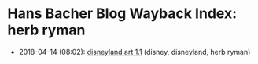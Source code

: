 # Hans Bacher Blog Wayback Index: herb ryman

* 2018-04-14 (08:02): [disneyland art 1.1](https://web.archive.org/web/https://one1more2time3.wordpress.com/2018/04/14/disneyland-art-1-1/) (disney, disneyland, herb ryman)